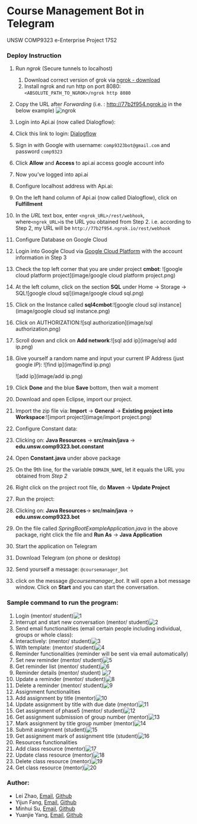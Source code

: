 # Course Management Bot in Telegram

UNSW COMP9323 e-Enterprise Project 17S2

### Deploy Instruction
1. Run *ngrok* (Secure tunnels to localhost) 
	1. Download correct version of grok via [ngrok - download](https://ngrok.com/download)
	2. Install ngrok and run http on port 8080: `<ABSOLUTE_PATH_TO_NGROK>/ngrok http 8080`
2. Copy the URL after *Forwarding* (i.e. : http://77b2f954.ngrok.io in the below example)
  ![ngrok](image/ngrok.png)
3. Login into Api.ai (now called Dialogflow):
  1. Click this link to login: [Dialogflow](https://console.dialogflow.com/api-client/#/login)
  2. Sign in with Google with username: `comp9323bot@gmail.com` and password `comp9323`
  3. Click **Allow** and **Access** to api.ai access google account info
  4. Now you’ve logged into api.ai
4. Configure localhost address with Api.ai:
  1. On the left hand column of Api.ai (now called Dialogflow), click on **Fulfillment**
  2. In the *URL* text box, enter `<ngrok_URL>/rest/webhook`, where` <ngrek_URL> `is the URL you obtained from Step 2. i.e.  according to Step 2, my URL will be `http://77b2f954.ngrok.io/rest/webhook`
5. Configure Database on Google Cloud
  1. Login into Google Cloud via [Google Cloud Platform](https://console.cloud.google.com/) with the account information in Step 3

  2. Check the top left corner that you are under project **cmbot**: ![google cloud platform project](image/google cloud platform project.png)

  3. At the left column, click on the section **SQL** under Home -> Storage -> SQL![google cloud sql](image/google cloud sql.png)

  4. Click on the Instance called **sql4cmbot**:![google cloud sql instance](image/google cloud sql instance.png)

  5. Click on AUTHORIZATION:![sql authorization](image/sql authorization.png)

  6. Scroll down and click on **Add network**:![sql add ip](image/sql add ip.png)

  7. Give yourself a random name and input your current IP Address (just google *IP*): ![find ip](image/find ip.png)

     ![add ip](image/add ip.png)
  8. Click **Done** and the blue **Save** bottom, then wait a moment
6. Download and open Eclipse, import our project.
  1. Import the zip file via: **Import**  -> **General** -> **Existing project into Workspace**:![import project](image/import project.png)
7. Configure Constant data:
  1. Clicking on: **Java Resources** ->  **src/main/java** -> **edu.unsw.comp9323.bot.constant**
  2. Open **Constant.java** under above package
  3. On the 9th line, for the variable `DOMAIN_NAME`, let it equals the URL you obtained from *Step 2* 
8. Right click on the project root file, do **Maven** -> **Update Project** 
9. Run the project:
  1. Clicking on: **Java Resources**-> **src/main/java** -> **edu.unsw.comp9323.bot**
  2. On the file called *SpringBootExampleApplication.java* in the above package, right click the file and **Run As** -> **Java Application**
10. Start the application on Telegram
  1. Download Telegram (on phone or desktop)
  2. Send yourself a message: `@coursemanager_bot`
  3. click on the message *@coursemanager_bot*. It will open a bot message window. Click on **Start** and you can start the conversation.

### Sample command to run the program:
1. Login (mentor/ student)![1](image/1.png)
2. Interrupt and start new conversation (mentor/ student)![2](image/2.png)
3. Send email functionalities (email certain people including individual, groups or whole class):   
  1. Interactively: (mentor/ student)![3](image/3.png)
  2. With template:  (mentor/ student)![4](image/4.png)
4. Reminder functionalities (reminder will be sent via email automatically)
  1. Set new reminder (mentor/ student)![5](image/5.png)
  2. Get reminder list (mentor/ student)![6](image/6.png)
  3. Reminder details (mentor/ student) ![7](image/7.png)
  4. Update a reminder (mentor/ student)![8](image/8.png)
  5. Delete a reminder (mentor/ student)![9](image/9.png)
5. Assignment functionalities
  1. Add assignment by title (mentor)![10](image/10.png)
  2. Update assignment by title with due date (mentor)![11](image/11.png)
  3. Get assignment of phase5 (mentor/ student)![12](image/12.png)
  4. Get assignment submission of group number (mentor)![13](image/13.png)
  5. Mark assignment by title group number (mentor)![14](image/14.png)
  6. Submit assignment (student)![15](image/15.png)
  7. Get assignment mark of assignment title (student)![16](image/16.png)
6. Resources functionalities
  1. Add class resource (mentor)![17](image/17.png)
  2. Update class resource (mentor)![18](image/18.png)
  3. Delete class resource (mentor)![19](image/19.png)
  4. Get class resource (mentor)![20](image/20.png)

### Author:
- Lei Zhao,  [Email](zlinaus@gmail.com),  [Github](https://github.com/Char1ei)  
- Yijun Fang,  [Email](fangyijun1212@gmail.com),  [Github](https://github.com/YijunFang)  
- Minhui Su,  [Email](aaronlife.au@gmail.com),  [Github](https://github.com/AaronSuAu)  
- Yuanjie Yang,  [Email](yangyjrex@gmail.com),  [Github](https://github.com/yangyjRex)  

